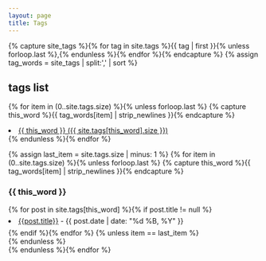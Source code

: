 ```yaml
---
layout: page
title: Tags
---
```


{% capture site_tags %}{% for tag in site.tags %}{{ tag | first }}{% unless forloop.last %},{% endunless %}{% endfor %}{% endcapture %}
{% assign tag_words = site_tags | split:',' | sort %}

tags list
---
{% for item in (0..site.tags.size) %}{% unless forloop.last %}
  {% capture this_word %}{{ tag_words[item] | strip_newlines }}{% endcapture %}
  <li>
      <a href="#{{ this_word | replace:' ','-' }}-ref" data-toggle="tab">
        {{ this_word }} ({{ site.tags[this_word].size }})
     </a>
  </li>
{% endunless %}{% endfor %}
<br/>

<!-- Tab panes -->
{% assign last_item = site.tags.size | minus: 1 %} 
{% for item in (0..site.tags.size) %}{% unless forloop.last %}
  {% capture this_word %}{{ tag_words[item] | strip_newlines }}{% endcapture %}
  <div id="{{ this_word | replace:' ','-' }}-ref">
    <h3>{{ this_word }}</h3>
      {% for post in site.tags[this_word] %}{% if post.title != null %}
        <li style="line-height: 30px;"><a href="{{ site.BASE_PATH }}{{post.url}}">{{post.title}}</a> - {{ post.date | date: "%d %B, %Y" }}</li>
      {% endif %}{% endfor %}
      {% unless item == last_item %}
        <br />
      {% endunless %}
  </div>
{% endunless %}{% endfor %}
